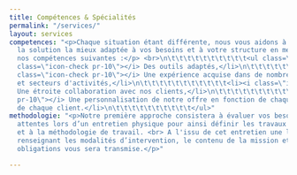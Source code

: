 ```yaml
---
title: Compétences & Spécialités
permalink: "/services/"
layout: services
competences: "<p>Chaque situation étant différente, nous vous aidons à rechercher
  la solution la mieux adaptée à vos besoins et à votre structure en mettant en avant
  nos compétences suivantes :</p> <br>\n\t\t\t\t\t\t\t\t\t\t<ul class=\"list-icons\">\n\t\t\t\t\t\t\t\t\t\t\t<li><i
  class=\"icon-check pr-10\"></i> Des outils adaptés,</li>\n\t\t\t\t\t\t\t\t\t\t\t<li><i
  class=\"icon-check pr-10\"></i> Une expérience acquise dans de nombreux domaines
  et secteurs d'activités,</li>\n\t\t\t\t\t\t\t\t\t\t\t<li><i class=\"icon-check pr-10\"></i>
  Une étroite collaboration avec nos clients,</li>\n\t\t\t\t\t\t\t\t\t\t\t<li><i class=\"icon-check
  pr-10\"></i> Une personnalisation de notre offre en fonction de chaque demande et
  de chaque client.</li>\n\t\t\t\t\t\t\t\t\t\t</ul>"
methodologie: "<p>Notre première approche consistera à évaluer vos besoins et vos
  attentes lors d’un entretien physique pour ainsi définir les travaux à effectuer
  et à la méthodologie de travail. <br> A l'issu de cet entretien une lettre de mission
  renseignant les modalités d’intervention, le contenu de la mission et nos différentes
  obligations vous sera transmise.</p>"

---
```

